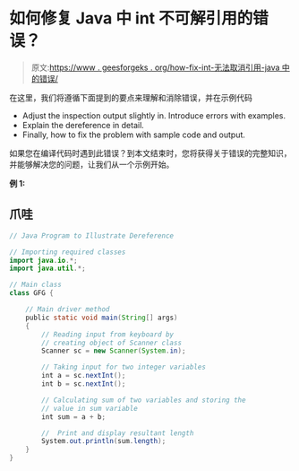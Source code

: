 # 如何修复 Java 中 int 不可解引用的错误？

> 原文:[https://www . geesforgeks . org/how-fix-int-无法取消引用-java 中的错误/](https://www.geeksforgeeks.org/how-to-fix-int-cannot-be-dereferenced-error-in-java/)

在这里，我们将遵循下面提到的要点来理解和消除错误，并在示例代码

*   Adjust the inspection output slightly in. Introduce errors with examples.
*   Explain the dereference in detail.
*   Finally, how to fix the problem with sample code and output.

如果您在编译代码时遇到此错误？到本文结束时，您将获得关于错误的完整知识，并能够解决您的问题，让我们从一个示例开始。

**例 1:**

## 爪哇

```java
// Java Program to Illustrate Dereference

// Importing required classes
import java.io.*;
import java.util.*;

// Main class
class GFG {

    // Main driver method
    public static void main(String[] args)
    {
        // Reading input from keyboard by
        // creating object of Scanner class
        Scanner sc = new Scanner(System.in);

        // Taking input for two integer variables
        int a = sc.nextInt();
        int b = sc.nextInt();

        // Calculating sum of two variables and storing the
        // value in sum variable
        int sum = a + b;

        //  Print and display resultant length
        System.out.println(sum.length);
    }
}
```